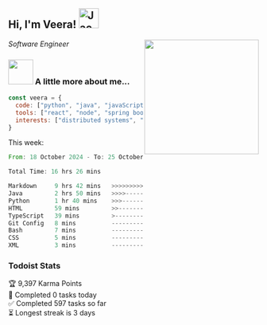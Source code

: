 <h2> Hi, I'm Veera! <img src="https://raw.githubusercontent.com/Tarikul-Islam-Anik/Animated-Fluent-Emojis/master/Emojis/Activities/Jack-O-Lantern.png" alt="Jack-O-Lantern" width="40" height="40" /></h2>
<img align='right' src="https://user-images.githubusercontent.com/74038190/213911110-aedbef38-a29f-4b6b-a65c-11608b4f75a5.gif" width="230">
<p><em>Software Engineer</em></p>


### <img src="https://user-images.githubusercontent.com/74038190/216656963-09118229-8a9e-4af0-910c-c37f35f2e210.gif" width="50"> A little more about me...  

```javascript
const veera = {
  code: ["python", "java", "javaScript", "typeScript", "c++"],
  tools: ["react", "node", "spring boot", "docker", "next.JS", "aws"],
  interests: ["distributed systems", "enterprise software", "parallel computing", "cloud computing", "machine learning", "AI"]
}
```
This week:
<!--START_SECTION:waka-->

```rust
From: 18 October 2024 - To: 25 October 2024

Total Time: 16 hrs 26 mins

Markdown     9 hrs 42 mins   >>>>>>>>>>>>>>>----------   59.05 %
Java         2 hrs 50 mins   >>>>---------------------   17.27 %
Python       1 hr 40 mins    >>>----------------------   10.21 %
HTML         59 mins         >>-----------------------   06.08 %
TypeScript   39 mins         >------------------------   03.97 %
Git Config   8 mins          -------------------------   00.88 %
Bash         7 mins          -------------------------   00.72 %
CSS          5 mins          -------------------------   00.60 %
XML          3 mins          -------------------------   00.40 %
```

<!--END_SECTION:waka-->


### Todoist Stats

<!-- TODO-IST:START -->
🏆  9,397 Karma Points           
🌸  Completed 0 tasks today           
✅  Completed 597 tasks so far           
⏳  Longest streak is 3 days
<!-- TODO-IST:END -->
<!--
Profile views:
[![](https://visitcount.itsvg.in/api?id=veeravivekt&label=Profile%20Views&color=1&icon=2&pretty=false)](https://visitcount.itsvg.in)
-->
